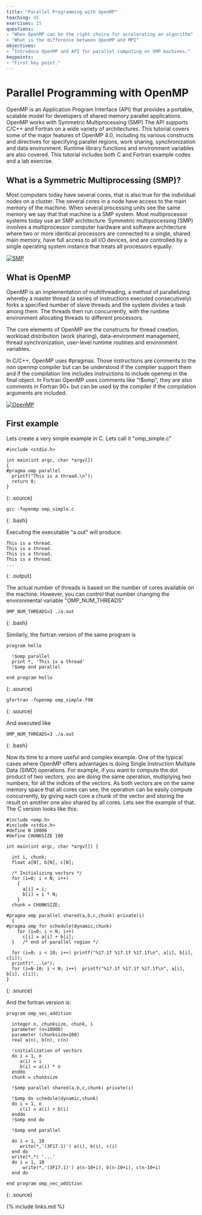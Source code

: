 ```yaml
---
title: "Parallel Programming with OpenMP"
teaching: 45
exercises: 15
questions:
- "When OpenMP can be the right choice for accelerating an algorithm"
- "What is the difference between OpenMP and MPI"
objectives:
- "Introduce OpenMP and API for parallel computing on SMP machines."
keypoints:
- "First key point."
---
```


# Parallel Programming with OpenMP

OpenMP is an Application Program Interface (API) that provides a portable, scalable model for developers of shared memory parallel applications.
OpenMP works with Symmetric Multiprocessing (SMP)
The API supports C/C++ and Fortran on a wide variety of architectures.
This tutorial covers some of the major features of OpenMP 4.0, including its various constructs and directives for specifying parallel regions, work sharing, synchronization and data environment.
Runtime library functions and environment variables are also covered.
This tutorial includes both C and Fortran example codes and a lab exercise.

## What is a Symmetric Multiprocessing (SMP)?

Most computers today have several cores, that is also true for the individual nodes on a cluster.
The several cores in a node have access to the main memory of the machine.
When several processing units see the same memory we say that that machine is a SMP system.
Most multiprocessor systems today use an SMP architecture.
Symmetric multiprocessing (SMP) involves a multiprocessor computer hardware and software architecture where two or more identical processors are connected to a single, shared main memory, have full access to all I/O devices, and are controlled by a single operating system instance that treats all processors equally.

<a href="https://upload.wikimedia.org/wikipedia/commons/1/1c/SMP_-_Symmetric_Multiprocessor_System.svg">
  <img src="https://upload.wikimedia.org/wikipedia/commons/1/1c/SMP_-_Symmetric_Multiprocessor_System.svg" alt="SMP" />
</a>

## What is OpenMP

OpenMP is an implementation of multithreading, a method of parallelizing whereby a master thread (a series of instructions executed consecutively) forks a specified number of slave threads and the system divides a task among them. The threads then run concurrently, with the runtime environment allocating threads to different processors.

The core elements of OpenMP are the constructs for thread creation, workload distribution (work sharing), data-environment management, thread synchronization, user-level runtime routines and environment variables.

In C/C++, OpenMP uses #pragmas. Those instructions are comments to the non openmp compiler but can be understood if the compiler support them and if the compilation line includes instructions to include openmp in the final object.
In Fortran OpenMP uses comments like "!$omp", they are also comments in Fortran 90+ but can be used by the compiler if the compilation arguments are included.

<a href="https://upload.wikimedia.org/wikipedia/commons/9/9b/OpenMP_language_extensions.svg">
  <img src="https://upload.wikimedia.org/wikipedia/commons/9/9b/OpenMP_language_extensions.svg" alt="OpenMP" />
</a>

## First example

Lets create a very simple example in C. Lets call it "omp_simple.c"

~~~
#include <stdio.h>

int main(int argc, char *argv[])
{
#pragma omp parallel
  printf("This is a thread.\n");
  return 0;
}
~~~
{: .source}

~~~
gcc -fopenmp omp_simple.c
~~~
{: .bash}

Executing the executable "a.out" will produce:

~~~
This is a thread.
This is a thread.
This is a thread.
This is a thread.
...
~~~
{: .output}

The actual number of threads is based on the number of cores available on the
machine. However, you can control that number changing the environmental variable
"OMP_NUM_THREADS"

~~~
OMP_NUM_THREADS=3 ./a.out
~~~
{: .bash}

Similarly, the fortran version of the same program is

~~~
program hello

  !$omp parallel
  print *, 'This is a thread'
  !$omp end parallel

end program hello
~~~
{: .source}

~~~
gfortran -fopenmp omp_simple.f90
~~~
{: .source}

And executed like
~~~
OMP_NUM_THREADS=3 ./a.out
~~~
{: .bash}

Now its time to a more useful and complex example.
One of the typical cases where OpenMP offers advantages is doing
Single Instruction Multiple Data (SIMD) operations.
For example, if you want to compute the dot product of two vectors, you are
doing the same operation, multiplying two numbers, for all the indices of
the vectors. As both vectors are on the same memory space that all cores can see,
the operation can be easily compute concurrently, by giving each core a chunk
of the vector and storing the result on another one also shared by all cores.
Lets see the example of that.
The C version looks like this:

~~~
#include <omp.h>
#include <stdio.h>
#define N 10000
#define CHUNKSIZE 100

int main(int argc, char *argv[]) {

  int i, chunk;
  float a[N], b[N], c[N];

  /* Initializing vectors */
  for (i=0; i < N; i++)
    {
      a[i] = i;
      b[i] = i * N;
    }
  chunk = CHUNKSIZE;

#pragma omp parallel shared(a,b,c,chunk) private(i)
  {
#pragma omp for schedule(dynamic,chunk)
    for (i=0; i < N; i++)
      c[i] = a[i] + b[i];
  }   /* end of parallel region */

  for (i=0; i < 10; i++) printf("%17.1f %17.1f %17.1f\n", a[i], b[i], c[i]);
  printf("...\n");
  for (i=N-10; i < N; i++)  printf("%17.1f %17.1f %17.1f\n", a[i], b[i], c[i]);
}
~~~
{: .source}

And the fortran version is:

~~~
program omp_vec_addition

  integer n, chunksize, chunk, i
  parameter (n=10000)
  parameter (chunksize=100)
  real a(n), b(n), c(n)

  !initialization of vectors
  do i = 1, n
     a(i) = i
     b(i) = a(i) * n
  enddo
  chunk = chunksize

  !$omp parallel shared(a,b,c,chunk) private(i)

  !$omp do schedule(dynamic,chunk)
  do i = 1, n
     c(i) = a(i) + b(i)
  enddo
  !$omp end do

  !$omp end parallel

  do i = 1, 10
     write(*,'(3F17.1)') a(i), b(i), c(i)
  end do
  write(*,*) '...'
  do i = 1, 10
      write(*,'(3F17.1)') a(n-10+i), b(n-10+i), c(n-10+i)
  end do

end program omp_vec_addition
~~~
{: .source}



{% include links.md %}
